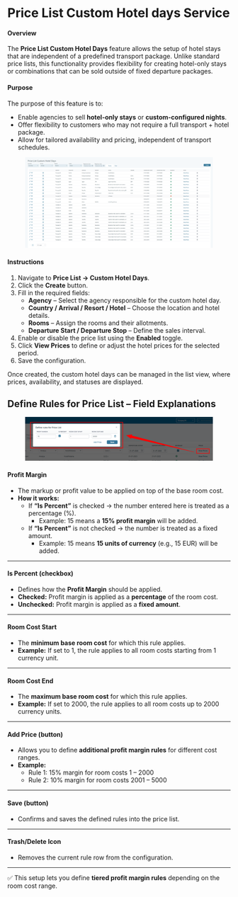 # Price List Custom Hotel days Service

#### Overview

The **Price List Custom Hotel Days** feature allows the setup of hotel stays that are independent of a predefined transport package. Unlike standard price lists, this functionality provides flexibility for creating hotel-only stays or combinations that can be sold outside of fixed departure packages.

#### Purpose

The purpose of this feature is to:

* Enable agencies to sell **hotel-only stays** or **custom-configured nights**.
* Offer flexibility to customers who may not require a full transport + hotel package.
* Allow for tailored availability and pricing, independent of transport schedules.

<figure><img src=".gitbook/assets/image (9) (1).png" alt=""><figcaption></figcaption></figure>

#### Instructions

1. Navigate to **Price List → Custom Hotel Days**.
2. Click the **Create** button.
3. Fill in the required fields:
   * **Agency** – Select the agency responsible for the custom hotel day.
   * **Country / Arrival / Resort / Hotel** – Choose the location and hotel details.
   * **Rooms** – Assign the rooms and their allotments.
   * **Departure Start / Departure Stop** – Define the sales interval.
4. Enable or disable the price list using the **Enabled** toggle.
5. Click **View Prices** to define or adjust the hotel prices for the selected period.
6. Save the configuration.

Once created, the custom hotel days can be managed in the list view, where prices, availability, and statuses are displayed.



## **Define Rules for Price List – Field Explanations**

<figure><img src=".gitbook/assets/image (10) (1).png" alt=""><figcaption></figcaption></figure>

#### **Profit Margin**

* The markup or profit value to be applied on top of the base room cost.
* **How it works:**
  * If **“Is Percent”** is checked → the number entered here is treated as a percentage (%).
    * Example: 15 means a **15% profit margin** will be added.
  * If **“Is Percent”** is not checked → the number is treated as a fixed amount.
    * Example: 15 means **15 units of currency** (e.g., 15 EUR) will be added.

***

#### **Is Percent (checkbox)**

* Defines how the **Profit Margin** should be applied.
* **Checked:** Profit margin is applied as a **percentage** of the room cost.
* **Unchecked:** Profit margin is applied as a **fixed amount**.

***

#### **Room Cost Start**

* The **minimum base room cost** for which this rule applies.
* **Example:** If set to 1, the rule applies to all room costs starting from 1 currency unit.

***

#### **Room Cost End**

* The **maximum base room cost** for which this rule applies.
* **Example:** If set to 2000, the rule applies to all room costs up to 2000 currency units.

***

#### **Add Price (button)**

* Allows you to define **additional profit margin rules** for different cost ranges.
* **Example:**
  * Rule 1: 15% margin for room costs 1 – 2000
  * Rule 2: 10% margin for room costs 2001 – 5000

***

#### **Save (button)**

* Confirms and saves the defined rules into the price list.

***

#### **Trash/Delete Icon**

* Removes the current rule row from the configuration.

***

✅ This setup lets you define **tiered profit margin rules** depending on the room cost range.
